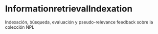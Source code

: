 # InformationretrievalIndexation
Indexación, búsqueda, evaluación y pseudo-relevance feedback sobre la colección NPL
